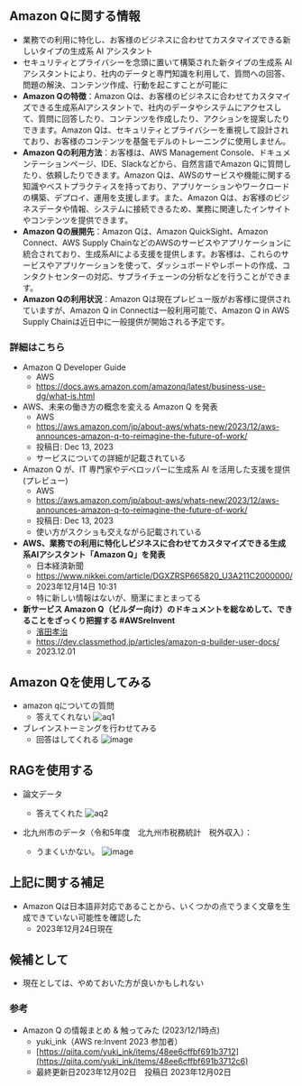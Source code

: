 ## Amazon Qに関する情報

- 業務での利用に特化し、お客様のビジネスに合わせてカスタマイズできる新しいタイプの生成系 AI アシスタント
- セキュリティとプライバシーを念頭に置いて構築された新タイプの生成系 AI アシスタントにより、社内のデータと専門知識を利用して、質問への回答、問題の解決、コンテンツ作成、行動を起こすことが可能に
- **Amazon Qの特徴**：Amazon Qは、お客様のビジネスに合わせてカスタマイズできる生成系AIアシスタントで、社内のデータやシステムにアクセスして、質問に回答したり、コンテンツを作成したり、アクションを提案したりできます。Amazon Qは、セキュリティとプライバシーを重視して設計されており、お客様のコンテンツを基盤モデルのトレーニングに使用しません。
- **Amazon Qの利用方法**：お客様は、AWS Management Console、ドキュメンテーションページ、IDE、Slackなどから、自然言語でAmazon Qに質問したり、依頼したりできます。Amazon Qは、AWSのサービスや機能に関する知識やベストプラクティスを持っており、アプリケーションやワークロードの構築、デプロイ、運用を支援します。また、Amazon Qは、お客様のビジネスデータや情報、システムに接続できるため、業務に関連したインサイトやコンテンツを提供できます。
- **Amazon Qの展開先**：Amazon Qは、Amazon QuickSight、Amazon Connect、AWS Supply ChainなどのAWSのサービスやアプリケーションに統合されており、生成系AIによる支援を提供します。お客様は、これらのサービスやアプリケーションを使って、ダッシュボードやレポートの作成、コンタクトセンターの対応、サプライチェーンの分析などを行うことができます。
- **Amazon Qの利用状況**：Amazon Qは現在プレビュー版がお客様に提供されていますが、Amazon Q in Connectは一般利用可能で、Amazon Q in AWS Supply Chainは近日中に一般提供が開始される予定です。

### 詳細はこちら
- Amazon Q Developer Guide
    - AWS
    - https://docs.aws.amazon.com/amazonq/latest/business-use-dg/what-is.html
- AWS、未来の働き方の概念を変える Amazon Q を発表
    - AWS
    - https://aws.amazon.com/jp/about-aws/whats-new/2023/12/aws-announces-amazon-q-to-reimagine-the-future-of-work/
    - 投稿日: Dec 13, 2023
    - サービスについての詳細が記載されている
- Amazon Q が、IT 専門家やデベロッパーに生成系 AI を活用した支援を提供 (プレビュー)
    - AWS
    - https://aws.amazon.com/jp/about-aws/whats-new/2023/12/aws-announces-amazon-q-to-reimagine-the-future-of-work/
    - 投稿日: Dec 13, 2023
    - 使い方がスクショも交えながら記載されている
- ****AWS、業務での利用に特化しビジネスに合わせてカスタマイズできる生成系AIアシスタント「Amazon Q」を発表****
    - 日本経済新聞
    - https://www.nikkei.com/article/DGXZRSP665820_U3A211C2000000/
    - 2023年12月14日 10:31
    - 特に新しい情報はないが、簡潔にまとまってる
- **新サービス Amazon Q（ビルダー向け）のドキュメントを総なめして、できることをざっくり把握する #AWSreInvent**
    - [濱田孝治](https://dev.classmethod.jp/author/hamada-koji/)
    - https://dev.classmethod.jp/articles/amazon-q-builder-user-docs/
    - 2023.12.01
 
## Amazon Qを使用してみる
- amazon qについての質問
    - 答えてくれない
    ![aq1](https://github.com/dx-junkyard/opendata-bridge-research/assets/69392748/faf9e1d1-46ca-42cb-beed-764c9837073b)
- ブレインストーミングを行わせてみる
    - 回答はしてくれる
    ![image](https://github.com/dx-junkyard/opendata-bridge-research/assets/69392748/9d292af6-1525-4434-ab15-55992a1877f1)


## RAGを使用する
- 論文データ
    - 答えてくれた 
    ![aq2](https://github.com/dx-junkyard/opendata-bridge-research/assets/69392748/6f62d6de-7b67-4b20-b4c5-e44dcc94182e)

- 北九州市のデータ（令和5年度　北九州市税務統計　税外収入）：
    - うまくいかない。
    ![image](https://github.com/dx-junkyard/opendata-bridge-research/assets/69392748/382d013c-9d7b-4a98-90c6-d89bde97d152)

## 上記に関する補足
- Amazon Qは日本語非対応であることから、いくつかの点でうまく文章を生成できていない可能性を確認した
    - 2023年12月24日現在

## 候補として
- 現在としては、やめておいた方が良いかもしれない

### 参考

- Amazon Q の情報まとめ & 触ってみた (2023/12/1時点)
    - yuki_ink（AWS re:Invent 2023 参加者）
    - [https://qiita.com/yuki_ink/items/48ee6cffbf691b3712](https://qiita.com/yuki_ink/items/48ee6cffbf691b3712c6)
    - 最終更新日2023年12月02日　投稿日 2023年12月02日

